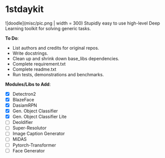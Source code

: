# 1stdaykit
![doodle](misc/pic.png | width = 300)
Stupidly easy to use high-level Deep Learning toolkit for solving generic tasks.

**To Do**:
* List authors and credits for original repos.
* Write docstrings.
* Clean up and shrink down base_libs dependencies.
* Complete requirement.txt
* Complete readme.txt
* Run tests, demonstrations and benchmarks.


**Modules/Libs to Add**:
- [x] Detectron2
- [x] BlazeFace
- [x] DasiamRPN
- [x] Gen. Object Classifier
- [x] Gen. Object Classifier Lite
- [ ] Deoldifier
- [ ] Super-Resolutor
- [ ] Image Caption Generator
- [ ] MiDAS
- [ ] Pytorch-Transformer
- [ ] Face Generator
